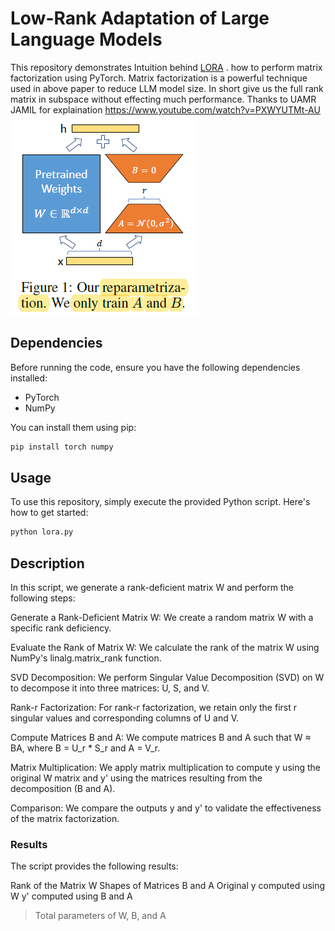 # Low-Rank Adaptation of Large Language Models

This repository demonstrates Intuition behind [LORA](https://arxiv.org/abs/2106.09685)
. how to perform matrix factorization using PyTorch. Matrix factorization is a 
powerful technique used in above paper to reduce LLM model size. In short give us the full rank matrix in subspace 
without effecting much performance. Thanks to UAMR JAMIL for explaination https://www.youtube.com/watch?v=PXWYUTMt-AU
![img.png](img.png)
## Dependencies

Before running the code, ensure you have the following dependencies installed:

- PyTorch
- NumPy

You can install them using pip:
```bash
pip install torch numpy
```

## Usage

To use this repository, simply execute the provided Python script. Here's how to get started:

```bash
python lora.py
```

## Description
In this script, we generate a rank-deficient matrix W and perform the following steps:

Generate a Rank-Deficient Matrix W: We create a random matrix W with a specific rank deficiency.

Evaluate the Rank of Matrix W: We calculate the rank of the matrix W using NumPy's linalg.matrix_rank function.

SVD Decomposition: We perform Singular Value Decomposition (SVD) on W to decompose it into three matrices: U, S, and V.

Rank-r Factorization: For rank-r factorization, we retain only the first r singular values and corresponding columns of U and V.

Compute Matrices B and A: We compute matrices B and A such that W ≈ BA, where B = U_r * S_r and A = V_r.

Matrix Multiplication: We apply matrix multiplication to compute y using the original W matrix and y' using the matrices resulting from the decomposition (B and A).

Comparison: We compare the outputs y and y' to validate the effectiveness of the matrix factorization.

### Results
The script provides the following results:

Rank of the Matrix W
Shapes of Matrices B and A
Original y computed using W
y' computed using B and A
>Total parameters of W, B, and A